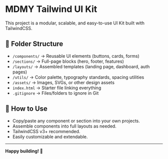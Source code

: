 # MDMY Tailwind UI Kit

This project is a modular, scalable, and easy-to-use UI Kit built with TailwindCSS.

## 📁 Folder Structure

- `/components/` → Reusable UI elements (buttons, cards, forms)
- `/sections/` → Full-page blocks (hero, footer, features)
- `/layouts/` → Assembled templates (landing page, dashboard, auth pages)
- `/utils/` → Color palette, typography standards, spacing utilities
- `/assets/` → Images, SVGs, or other design assets
- `index.html` → Starter file linking everything
- `.gitignore` → Files/folders to ignore in Git

## 🧩 How to Use
- Copy/paste any component or section into your own projects.
- Assemble components into full layouts as needed.
- TailwindCSS v3+ recommended.
- Easily customizable and extendable.

---

**Happy building! 🚀**
